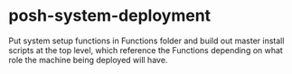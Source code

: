 ﻿# posh-system-deployment

Put system setup functions in Functions folder and build out master install scripts at the top level, which reference the Functions depending on what role the machine being deployed will have.
